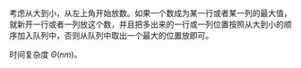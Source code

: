 考虑从大到小，从左上角开始放数。如果一个数成为某一行或者某一列的最大值，就新开一行或者一列放这个数，并且把多出来的一行或一列位置按照从大到小的顺序加入队列中，否则从队列中取出一个最大的位置放即可。

时间复杂度 $\Theta(nm)$。
